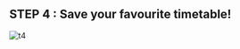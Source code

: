 ## STEP 4 : **Save your favourite timetable!**
![t4](https://user-images.githubusercontent.com/23183656/36531497-0ee27f9e-17f9-11e8-860c-266196e07d5d.gif)

